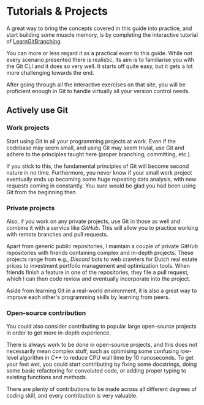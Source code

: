 # Tutorials & Projects

A great way to bring the concepts covered in this guide into practice, and start building some muscle memory, is by completing the interactive tutorial of [LearnGitBranching](https://learngitbranching.js.org/). 

You can more or less regard it as a practical exam to this guide. While not every scenario presented there is realistic, its aim is to familiarise you with the Git CLI and it does so very well. It starts off quite easy, but it gets a lot more challenging towards the end.

After going through all the interactive exercises on that site, you will be proficient enough in Git to handle virtually all your version control needs.

## Actively use Git

### Work projects

Start using Git in all your programming projects at work. Even if the codebase may seem small, and using Git may seem trivial, use Git and adhere to the principles taught here (proper branching, committing, etc.).

If you stick to this, the fundamental principles of Git will become second nature in no time. Furthermore, you never know if your small work project eventually ends up becoming some huge repeating data analysis, with new requests coming in constantly. You sure would be glad you had been using Git from the beginning then.

### Private projects

Also, if you work on any private projects, use Git in those as well and combine it with a service like *GitHub*. This will allow you to practice working with remote branches and pull requests.

Apart from generic public repositories, I maintain a couple of private *GitHub* repositories with friends containing complex and in-depth projects. These projects range from e.g., *Discord* bots to web crawlers for Dutch real estate prices to investment portfolio management and optimization tools. When friends finish a feature in one of the repositories, they file a pull request, which I can then code review and eventually incorporate into the project.

Aside from learning Git in a real-world environment, it is also a great way to improve each other's programming skills by learning from peers.

### Open-source contribution

You could also consider contributing to popular large open-source projects in order to get more in-depth experience. 

There is always work to be done in open-source projects, and this does not necessarily mean complex stuff, such as optimising some confusing low-level algorithm in *C++* to reduce CPU wall time by 10 nanoseconds. To get your feet wet, you could start contributing by fixing some docstrings, doing some basic refactoring for convoluted code, or adding proper typing to existing functions and methods.

There are plenty of contributions to be made across all different degrees of coding skill, and every contribution is very valuable.